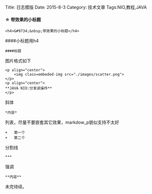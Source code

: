 Title: 日志模版
Date: 2015-8-3 
Category: 技术文章
Tags:NIO,教程,JAVA

<h4>&#9734;&nbsp;带效果的小标题</h4>

	<h4>&#9734;&nbsp;带效果的小标题</h4>
    
####小标题用h4

	####标题

图片格式如下
```
<p align="center">
	<img class=embeded-img src="./images/scatter.png">
</p>
<p align="center">
**JAVA NIO:分发读操作**
</p>
```

斜体

	*内容*

列表，尽量不要嵌套其它效果，markdow_p貌似支持不太好

	+	第一个
	+	第二个

分割线
	
    ***
    
强调 
	
    **内容**
    
未完待续。
